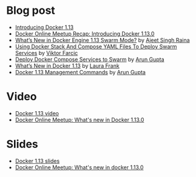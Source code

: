 # Blog post

-  [Introducing Docker 1.13](https://blog.docker.com/2017/01/whats-new-in-docker-1-13/)
- [Docker Online Meetup Recap: Introducing Docker 1.13.0](https://blog.docker.com/2017/01/docker-online-meetup-recap-introducing-docker-1-13/)
- [What’s New in Docker Engine 1.13 Swarm Mode?](http://collabnix.com/archives/2381) by [Ajeet Singh Raina](https://twitter.com/ajeetsraina)
- [Using Docker Stack And Compose YAML Files To Deploy Swarm Services](https://technologyconversations.com/2017/01/23/using-docker-stack-and-compose-yaml-files-to-deploy-swarm-services) by [Viktor Farcic](https://twitter.com/vfarcic)
- [Deploy Docker Compose Services to Swarm](http://blog.arungupta.me/deploy-docker-compose-services-swarm) by [Arun Gupta](https://twitter.com/arungupta)
- [What’s New in Docker 1.13](http://blog.arungupta.me/docker-1-13-management-commands) by [Laura Frank](https://twitter.com/rhein_wein)
- [Docker 1.13 Management Commands](http://blog.arungupta.me/docker-1-13-management-commands/) by [Arun Gupta](https://twitter.com/arungupta)

# Video

- [Docker 1.13 video](https://www.youtube.com/watch?v=y_RiG_9jEJ0)
- [Docker Online Meetup: What's new in Docker 1.13.0](https://youtu.be/W6MVBMZDsbk)

# Slides

- [Docker 1.13 slides](https://docs.google.com/presentation/d/1yrG94vTwWv4UCmDV7fXEDHNhjbWppvRUYqrbHBJCHTA/edit?usp=sharing)
- [Docker Online Meetup: What's new in docker 1.13.0](http://www.slideshare.net/Docker/online-meetup-whats-new-in-docker-1130)
